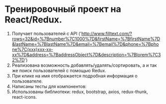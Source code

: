 # Тренировочный проект на React/Redux.

1) Получает пользователей с API ('http://www.filltext.com/?rows=32&id=%7Bnumber%7C1000%7D&firstName=%7BfirstName%7D&lastName=%7BlastName%7D&email=%7Bemail%7D&phone=%7Bphone%7C(xxx)xxx-xx-xx%7D&address=%7BaddressObject%7D&description=%7Blorem%7C32%7D')
2) Реализована возможность добавлять/удалять/сортировать, а и так же поиск пользователей с помощью Redux.
3) При клике на имя отображается подробная информация о пользователе.
4) Написаны тесты для компонентов:
5) Использованы библиотеки: redux, bootstrap, axios, redux-thunk, react-icons.
